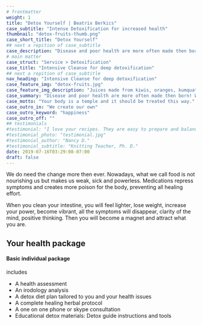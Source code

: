 ```yaml
---
# frontmatter
weight: 1
title: "Detox Yourself | Beatrix Berkics"
case_subtitle: "Intense Detoxification for increased health"
thumbnail: "detox-fruits-thumb.png"
case_short_title: "Detox Yourself" 
## next a repition of case_subtitle
case_description: "Disease and poor health are more often made then born! Wrong diet, wrong thinking, stress etc. But we are responsible for our health, no one else. Take your health in your hand. Change your way of thinking and what you put into your body."
# main matter
case_struct: "Service > Detoxification"
case_title: "Intensive Cleanse for deep detoxification"
## next a repition of case_subtitle
nav_heading: "Intensive Cleanse for deep detoxification"
case_feature_img: "detox-fruits.jpg"
case_feature_img_description: "Juices made from kiwis, oranges, kumquats and raspberries "
case_summary: "Disease and poor health are more often made then born! Wrong diet, wrong thinking, stress etc. But we are responsible for our health, no one else. Take your health in your hand. Change your way of thinking and what you put into your body."
case_motto: "Your body is a temple and it should be treated this way."
case_outro_in: "We create our own"
case_outro_keyword: "happiness"
case_outro_off: ""
## testimonials
#testimonial: "I love your recipes. They are easy to prepare and balanced with good nutrition. I feel great and I sleep so well. I have lost 3 pounds without effort. This was the jumpstart I needed and the community to keep me accountable and connected. " 
#testimonial_photo: "testimonial.jpg"
#testimonial_author: "Nancy D."
#testimonial_subtitle: "Knitting Teacher, Ph. D."
date: 2019-07-16T03:29:08-07:00
draft: false
---
```


We do need the change more then ever. Nowadays, what we call food is not nourishing us but makes us weak, sick and powerless. Medications repress symptoms and creates more poison for the body, preventing all healing effort.

When you clean your intestine, you will feel lighter, lose weight, increase your power, become vibrant, all the symptoms will disappear, clarity of the mind, positive thinking. Then you will become a magnet and attract what you are.

## Your health package

#### Basic individual package
includes

- A health assessment
- An irodology analysis
- A detox diet plan tailored to you and your health issues
- A complete healing herbal protocol
- A one on one phone or skype consultation
- Educational detox materials: Detox guide instructions and tools